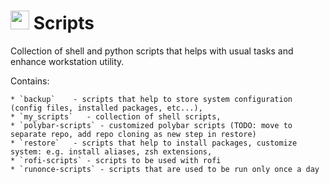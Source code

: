 # <img src="https://upload.wikimedia.org/wikipedia/commons/thumb/3/35/Tux.svg/204px-Tux.svg.png" width="30"> Scripts

Collection of shell and python scripts that helps with usual tasks and enhance workstation utility.

Contains:

```
* `backup`    - scripts that help to store system configuration (config files, installed packages, etc...),
* `my_scripts`   - collection of shell scripts,
* `polybar-scripts` - customized polybar scripts (TODO: move to separate repo, add repo cloning as new step in restore)
* `restore`   - scripts that help to install packages, customize system: e.g. install aliases, zsh extensions,
* `rofi-scripts` - scripts to be used with rofi
* `runonce-scripts` - scripts that are used to be run only once a day
```
